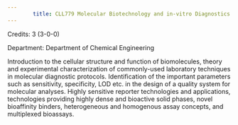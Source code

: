 ```yaml
---
        title: CLL779 Molecular Biotechnology and in-vitro Diagnostics
---
```

Credits: 3 (3-0-0)

Department: Department of Chemical Engineering

Introduction to the cellular structure and function of biomolecules, theory and experimental characterization of commonly-used laboratory techniques in molecular diagnostic protocols. Identification of the important parameters such as sensitivity, specificity, LOD etc. in the design of a quality system for molecular analyses. Highly sensitive reporter technologies and applications, technologies providing highly dense and bioactive solid phases, novel bioaffinity binders, heterogeneous and homogenous assay concepts, and multiplexed bioassays.